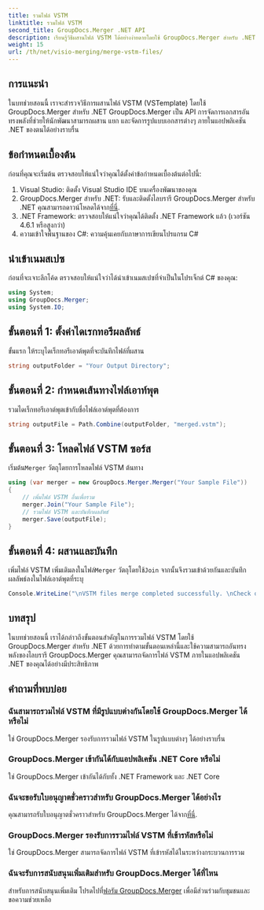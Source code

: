 ```yaml
---
title: รวมไฟล์ VSTM
linktitle: รวมไฟล์ VSTM
second_title: GroupDocs.Merger .NET API
description: เรียนรู้วิธีผสานไฟล์ VSTM ได้อย่างง่ายดายโดยใช้ GroupDocs.Merger สำหรับ .NET ปฏิบัติตามบทช่วยสอนทีละขั้นตอนและความสามารถในการจัดการเอกสารของคุณ
weight: 15
url: /th/net/visio-merging/merge-vstm-files/
---
```

## การแนะนำ
ในบทช่วยสอนนี้ เราจะสำรวจวิธีการผสานไฟล์ VSTM (VSTemplate) โดยใช้ GroupDocs.Merger สำหรับ .NET GroupDocs.Merger เป็น API การจัดการเอกสารอันทรงพลังที่ช่วยให้นักพัฒนาสามารถผสาน แยก และจัดการรูปแบบเอกสารต่างๆ ภายในแอปพลิเคชัน .NET ของตนได้อย่างราบรื่น
## ข้อกำหนดเบื้องต้น
ก่อนที่คุณจะเริ่มต้น ตรวจสอบให้แน่ใจว่าคุณได้ตั้งค่าข้อกำหนดเบื้องต้นต่อไปนี้:
1. Visual Studio: ติดตั้ง Visual Studio IDE บนเครื่องพัฒนาของคุณ
2.  GroupDocs.Merger สำหรับ .NET: รับและติดตั้งไลบรารี GroupDocs.Merger สำหรับ .NET คุณสามารถดาวน์โหลดได้จาก[ที่นี่](https://releases.groupdocs.com/merger/net/).
3. .NET Framework: ตรวจสอบให้แน่ใจว่าคุณได้ติดตั้ง .NET Framework แล้ว (เวอร์ชัน 4.6.1 หรือสูงกว่า)
4. ความเข้าใจพื้นฐานของ C#: ความคุ้นเคยกับภาษาการเขียนโปรแกรม C#

## นำเข้าเนมสเปซ
ก่อนที่จะเจาะลึกโค้ด ตรวจสอบให้แน่ใจว่าได้นำเข้าเนมสเปซที่จำเป็นในโปรเจ็กต์ C# ของคุณ:
```csharp
using System; 
using GroupDocs.Merger;
using System.IO;
```
## ขั้นตอนที่ 1: ตั้งค่าไดเรกทอรีผลลัพธ์
ขั้นแรก ให้ระบุไดเร็กทอรีเอาต์พุตที่จะบันทึกไฟล์ที่ผสาน
```csharp
string outputFolder = "Your Output Directory";
```
## ขั้นตอนที่ 2: กำหนดเส้นทางไฟล์เอาท์พุต
รวมไดเร็กทอรีเอาต์พุตเข้ากับชื่อไฟล์เอาต์พุตที่ต้องการ
```csharp
string outputFile = Path.Combine(outputFolder, "merged.vstm");
```
## ขั้นตอนที่ 3: โหลดไฟล์ VSTM ซอร์ส
 เริ่มต้น`Merger` วัตถุโดยการโหลดไฟล์ VSTM ต้นทาง
```csharp
using (var merger = new GroupDocs.Merger.Merger("Your Sample File"))
{
    // เพิ่มไฟล์ VSTM อื่นเพื่อรวม
    merger.Join("Your Sample File");
    // รวมไฟล์ VSTM และบันทึกผลลัพธ์
    merger.Save(outputFile);
}
```
## ขั้นตอนที่ 4: ผสานและบันทึก
เพิ่มไฟล์ VSTM เพิ่มเติมลงในไฟล์`Merger` วัตถุโดยใช้`Join` จากนั้นจึงรวมเข้าด้วยกันและบันทึกผลลัพธ์ลงในไฟล์เอาต์พุตที่ระบุ
```csharp
Console.WriteLine("\nVSTM files merge completed successfully. \nCheck output in {0}", outputFolder);
```

## บทสรุป
ในบทช่วยสอนนี้ เราได้กล่าวถึงขั้นตอนสำคัญในการรวมไฟล์ VSTM โดยใช้ GroupDocs.Merger สำหรับ .NET ด้วยการทำตามขั้นตอนเหล่านี้และใช้ความสามารถอันทรงพลังของไลบรารี GroupDocs.Merger คุณสามารถจัดการไฟล์ VSTM ภายในแอปพลิเคชัน .NET ของคุณได้อย่างมีประสิทธิภาพ

## คำถามที่พบบ่อย
### ฉันสามารถรวมไฟล์ VSTM ที่มีรูปแบบต่างกันโดยใช้ GroupDocs.Merger ได้หรือไม่
ใช่ GroupDocs.Merger รองรับการรวมไฟล์ VSTM ในรูปแบบต่างๆ ได้อย่างราบรื่น
### GroupDocs.Merger เข้ากันได้กับแอปพลิเคชัน .NET Core หรือไม่
ใช่ GroupDocs.Merger เข้ากันได้กับทั้ง .NET Framework และ .NET Core
### ฉันจะขอรับใบอนุญาตชั่วคราวสำหรับ GroupDocs.Merger ได้อย่างไร
 คุณสามารถรับใบอนุญาตชั่วคราวสำหรับ GroupDocs.Merger ได้จาก[ที่นี่](https://purchase.groupdocs.com/temporary-license/).
### GroupDocs.Merger รองรับการรวมไฟล์ VSTM ที่เข้ารหัสหรือไม่
ใช่ GroupDocs.Merger สามารถจัดการไฟล์ VSTM ที่เข้ารหัสได้ในระหว่างกระบวนการรวม
### ฉันจะรับการสนับสนุนเพิ่มเติมสำหรับ GroupDocs.Merger ได้ที่ไหน
 สำหรับการสนับสนุนเพิ่มเติม โปรดไปที่[ฟอรัม GroupDocs.Merger](https://forum.groupdocs.com/c/merger/32) เพื่อมีส่วนร่วมกับชุมชนและขอความช่วยเหลือ